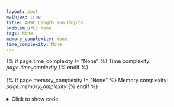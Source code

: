 ```yaml
---
layout: post
mathjax: true
title: 489C Length Sum Digits
problem_url: None
tags: None
memory_complexity: None
time_complexity: None
---
```




{% if page.time_complexity != "None" %}
Time complexity: ${{ page.time_complexity }}$
{% endif %}

{% if page.memory_complexity != "None" %}
Memory complexity: ${{ page.memory_complexity }}$
{% endif %}

<details>
<summary>
<p style="display:inline">Click to show code.</p>
</summary>
```cpp
{% raw %}
using namespace std;
int clamp(int x) { return max(0, min(x, 9)); }
int main(void)
{
    int m, s;
    cin >> m >> s;
    int minv[m];
    int maxv[m];
    int temp_sum = s;
    int v;
    for (int i = 0; i < m; ++i)
    {
        v = clamp(temp_sum);
        temp_sum -= v;
        maxv[i] = v;
    }
    temp_sum = s - 1;
    for (int i = m - 1; i > 0; --i)
    {
        v = clamp(temp_sum);
        temp_sum -= v;
        minv[i] = v;
    }
    minv[0] = temp_sum + 1;
    if ((minv[0] == 0 and not(s == 0 and m == 1)) or minv[0] > 9)
        cout << "-1 -1\n";
    else
    {
        for (int i = 0; i < m; ++i)
            cout << minv[i];
        cout << " ";
        for (int i = 0; i < m; ++i)
            cout << maxv[i];
        cout << endl;
    }
    return 0;
}

{% endraw %}
```
</details>

